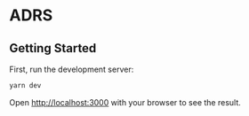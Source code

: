 # ADRS
## Getting Started

First, run the development server:

```bash
yarn dev
```

Open [http://localhost:3000](http://localhost:3000) with your browser to see the result.
